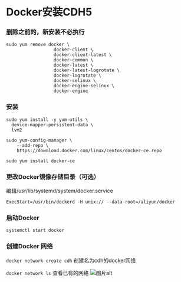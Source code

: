 # Docker安装CDH5
### 删除之前的，新安装不必执行
```
sudo yum remove docker \
                  docker-client \
                  docker-client-latest \
                  docker-common \
                  docker-latest \
                  docker-latest-logrotate \
                  docker-logrotate \
                  docker-selinux \
                  docker-engine-selinux \
                  docker-engine
```
### 安装
```
sudo yum install -y yum-utils \
  device-mapper-persistent-data \
  lvm2

sudo yum-config-manager \
    --add-repo \
    https://download.docker.com/linux/centos/docker-ce.repo

sudo yum install docker-ce
```
### 更改Docker镜像存储目录（可选）
编辑/usr/lib/systemd/system/docker.service

`ExecStart=/usr/bin/dockerd -H unix:// --data-root=/aliyun/docker`

### 启动Docker
`systemctl start docker`

### 创建Docker 网络
`docker network create cdh` 创建名为cdh的docker网络

`docker network ls` 查看已有的网络
![图片alt](/img/1.png)

